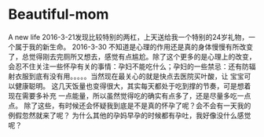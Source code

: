 # Beautiful-mom
A new life 
2016-3-21发现比较特别的两杠，上天送给我一个特别的24岁礼物，一个属于我的新生命。
2016-3-30  不知道是心理的作用还是真的身体慢慢有所改变了，总觉得刚去完厕所又想去，感觉有点尴尬。除了这个更多的是心理上的改变，会忍不住关注一些怀孕有关的事情：孕妇不能吃什么；孕妇的一些禁忌：还有防辐射衣服到底有没有用。。。。。当然现在最关心的就是快点去医院买叶酸，让 宝宝可以健康聪明。 这几天饭量也变得很大，其实每天都处于吃到撑的节奏，可是想着现在需要多补充 一点能量，所以虽然觉得吃的确实有点多了，还是尽量多吃一点点。  除了这些，有时候还会怀疑我到底是不是真的怀孕了呢？会不会有一天我的例假忽然就来了呢？ 为什么其他的孕妈早孕的时候都有孕吐，我好像没什么感觉呢？ 

